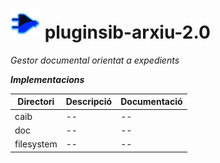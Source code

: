 # ![Logo](https://github.com/GovernIB/maven/raw/binaris/pluginsib/projectinfo_Attachments/icon.jpg) pluginsib-arxiu-2.0
*Gestor documental orientat a expedients*

***Implementacions***

Directori | Descripció | Documentació
------------ | ------------- | -------------
caib | -- | -- 
doc | -- | --
filesystem | -- | --
